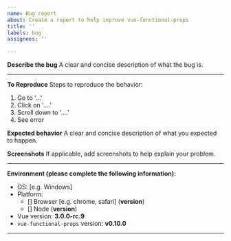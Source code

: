 ```yaml
---
name: Bug report
about: Create a report to help improve vue-functional-props
title: ''
labels: bug
assignees: ''

---
```


**Describe the bug**
A clear and concise description of what the bug is.

---

**To Reproduce**
Steps to reproduce the behavior:
1. Go to '...'
2. Click on '....'
3. Scroll down to '....'
4. See error

**Expected behavior**
A clear and concise description of what you expected to happen.

**Screenshots**
If applicable, add screenshots to help explain your problem.

---

**Environment (please complete the following information):**
 - OS: [e.g. Windows]
 - Platform:
   - [] Browser [e.g. chrome, safari] (**version**)
   - [] Node (**version**)
 - Vue version: **3.0.0-rc.9**
 - `vue-functional-props` version: **v0.10.0**
---
